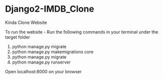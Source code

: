 # Django2-IMDB_Clone
Kinda Clone Website 

To run the website - 
Run the following commands in your terminal under the target folder
1. python manage.py migrate
2. python manage.py makemigrations core
3. python manage.py migrate
4. python manage.py runserver

Open localhost:8000 on your browser
